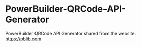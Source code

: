 # PowerBuilder-QRCode-API-Generator
PowerBuilder QRCode API Generator
shared from the website: https://pblib.com
